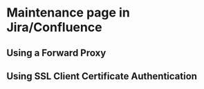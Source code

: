 # Maintenance page in Jira/Confluence

## Using a Forward Proxy

## Using SSL Client Certificate Authentication
